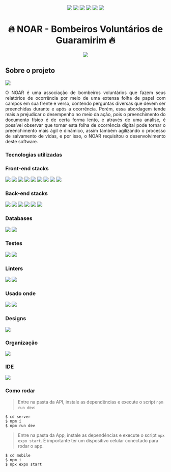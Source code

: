 <p align="center" display="inline-block">
  <img src="https://img.shields.io/github/contributors/uBrunoow/sa-senai-bombeiros?style=for-the-badge"/>
  <img src="https://img.shields.io/github/issues/uBrunoow/sa-senai-bombeiros?style=for-the-badge"/>
  <img src="https://img.shields.io/github/forks/uBrunoow/sa-senai-bombeiros?style=for-the-badge"/>
  <img src="https://img.shields.io/github/stars/uBrunoow/sa-senai-bombeiros?style=for-the-badge"/>
  <img src="https://img.shields.io/github/license/uBrunoow/sa-senai-bombeiros?style=for-the-badge"/>
  <img src="https://img.shields.io/github/languages/top/uBrunoow/sa-senai-bombeiros?style=for-the-badge&logo=typescript"/>
</p>

<h1 align="center">🔥 NOAR - Bombeiros Voluntários de Guaramirim 🔥</h1>
<div align="center"> 
<img align="center"  src="https://github.com/uBrunoow/sa-senai-bombeiros/blob/main/mobile/assets/icon.png"/>
</div>

<h2>Sobre o projeto</h2>

<div>
<img src="https://github.com/uBrunoow/sa-senai-bombeiros/blob/main/mobile/src/public/mockuuups-iphone-mockup-on-multicolored-background.jpeg"/>  
</div>
<p align="justify">O NOAR é uma associação de bombeiros voluntários que fazem seus relatórios de ocorrência por meio de uma extensa folha de papel com campos em sua frente e verso, contendo perguntas diversas que devem ser preenchidas durante e após a ocorrência. Porém, essa abordagem tende mais a prejudicar o desempenho no meio da ação, pois o preenchimento do documento físico é de certa forma lento, e através de uma análise, é possível observar que tornar esta folha de ocorrência digital pode tornar o preenchimento mais ágil e dinâmico, assim também agilizando o processo de salvamento de vidas, e por isso, o NOAR requisitou o desenvolvimento deste software.</p>


### Tecnologias utilizadas
### Front-end stacks
<p align="left">
<img src="https://img.shields.io/badge/axios-671ddf?&style=for-the-badge&logo=axios&logoColor=white"/>
<img src="https://img.shields.io/badge/Expo-1B1F23?style=for-the-badge&logo=expo&logoColor=white"/>
<img src="https://img.shields.io/badge/next%20js-000000?style=for-the-badge&logo=nextdotjs&logoColor=white"/>
<img src="https://img.shields.io/badge/Material%20UI-007FFF?style=for-the-badge&logo=mui&logoColor=white"/>
<img src="https://img.shields.io/badge/React-20232A?style=for-the-badge&logo=react&logoColor=61DAFB"/>
<img src="https://img.shields.io/badge/Redux-593D88?style=for-the-badge&logo=redux&logoColor=white"/>
<img src="https://img.shields.io/badge/Tailwind_CSS-38B2AC?style=for-the-badge&logo=tailwind-css&logoColor=white"/>
<img src="https://img.shields.io/badge/TypeScript-007ACC?style=for-the-badge&logo=typescript&logoColor=white"/>
<img src="https://img.shields.io/badge/React_Native-20232A?style=for-the-badge&logo=react&logoColor=61DAFB"/>
  </p>

### Back-end stacks
<p align="left">
<img src="https://img.shields.io/badge/fastify-202020?style=for-the-badge&logo=fastify&logoColor=white"/>
<img src="https://img.shields.io/badge/JWT-000000?style=for-the-badge&logo=JSON%20web%20tokens&logoColor=white"/>
<img src="https://img.shields.io/badge/Swagger-85EA2D?style=for-the-badge&logo=Swagger&logoColor=white"/>
<img src="https://img.shields.io/badge/Prisma-3982CE?style=for-the-badge&logo=Prisma&logoColor=white"/>
<img src="https://img.shields.io/badge/Node%20js-339933?style=for-the-badge&logo=nodedotjs&logoColor=white"/>
<img src="https://img.shields.io/badge/TypeScript-007ACC?style=for-the-badge&logo=typescript&logoColor=white"/>
</p>

### Databases
<p align="left">
<img src="https://img.shields.io/badge/Railway-131415?style=for-the-badge&logo=railway&logoColor=white"/>
<img src="https://img.shields.io/badge/PostgreSQL-316192?style=for-the-badge&logo=postgresql&logoColor=white"/>
</p>

### Testes
<p align="left">
<img src="https://img.shields.io/badge/Insomnia-5849be?style=for-the-badge&logo=Insomnia&logoColor=white"/>
<img src="https://img.shields.io/badge/Postman-FF6C37?style=for-the-badge&logo=Postman&logoColor=white"/>
</p>

### Linters
<p align="left">
<img src="https://img.shields.io/badge/prettier-1A2C34?style=for-the-badge&logo=prettier&logoColor=F7BA3E"/>
<img src="https://img.shields.io/badge/eslint-3A33D1?style=for-the-badge&logo=eslint&logoColor=white"/>
</p>

### Usado onde
<p align="left">
<img src="https://img.shields.io/badge/Android-3DDC84?style=for-the-badge&logo=android&logoColor=white"/>
<img src="https://img.shields.io/badge/Windows-0078D6?style=for-the-badge&logo=windows&logoColor=white"/>
</p>

### Designs
<p align="left">
<img src="https://img.shields.io/badge/Figma-F24E1E?style=for-the-badge&logo=figma&logoColor=white"/>
</p>

### Organização
<p align="left">
<img src="https://img.shields.io/badge/Notion-000000?style=for-the-badge&logo=notion&logoColor=white"/>
</p>

### IDE
<img src="https://img.shields.io/badge/VSCode-0078D4?style=for-the-badge&logo=visual%20studio%20code&logoColor=white"/>

### Como rodar

> Entre na pasta da API, instale as dependências e execute o script `npm run dev`:

```
$ cd server
$ npm i
$ npm run dev
```

> Entre na pasta da App, instale as dependências e execute o script `npx expo start`. É importante ter um dispositivo celular conectado para rodar o app.

```
$ cd mobile
$ npm i
$ npx expo start
```
